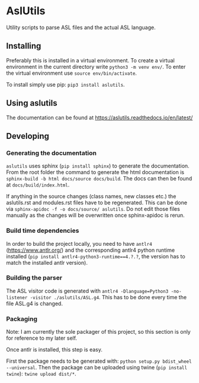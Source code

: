 # AslUtils

Utility scripts to parse ASL files and the actual ASL language.

## Installing

Preferably this is installed in a virtual environment. To create a virtual environment in the current directory write `python3 -m venv env/`. To enter the virtual environment use `source env/bin/activate`.

To install simply use pip: `pip3 install aslutils`.

## Using aslutils

The documentation can be found at <https://aslutils.readthedocs.io/en/latest/>

## Developing

### Generating the documentation

`aslutils` uses sphinx (`pip install sphinx`) to generate the documentation. From the root folder the command to generate the html documentation is `sphinx-build -b html docs/source docs/build`. The docs can then be found at `docs/build/index.html`.

If anything in the source changes (class names, new classes etc.) the aslutils.rst and modules.rst files have to be regenerated. This can be done via `sphinx-apidoc -f -o docs/source/ aslutils`. Do not edit those files manually as the changes will be overwritten once sphinx-apidoc is rerun.

### Build time dependencies

In order to build the project locally, you need to have `antlr4` (<https://www.antlr.org/>) and the corresponding antlr4 python runtime installed (`pip install antlr4-python3-runtime==4.?.?`, the version has to match the installed antlr version).

### Building the parser

The ASL visitor code is generated with `antlr4 -Dlanguage=Python3 -no-listener -visitor ./aslutils/ASL.g4`. This has to be done every time the file ASL.g4 is changed.

### Packaging

Note: I am currently the sole packager of this project, so this section is only for reference to my later self.

Once antlr is installed, this step is easy.

First the package needs to be generated with: `python setup.py bdist_wheel --universal`. Then the package can be uploaded using twine (`pip install twine`): `twine upload dist/*`.
